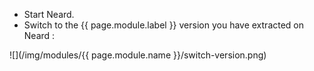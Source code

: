 * Start Neard.
* Switch to the {{ page.module.label }} version you have extracted on Neard :

![](/img/modules/{{ page.module.name }}/switch-version.png)